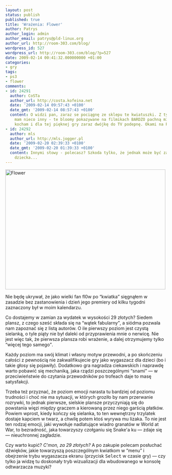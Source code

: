 ```yaml
---
layout: post
status: publish
published: true
title: 'Wrażenia: Flower'
author: Patrys
author_login: admin
author_email: patrys@pld-linux.org
author_url: http://room-303.com/blog/
wordpress_id: 527
wordpress_url: http://room-303.com/blog/?p=527
date: 2009-02-14 00:41:32.000000000 +01:00
categories:
- gry
tags:
- ps3
- flower
comments:
- id: 24291
  author: CoSTa
  author_url: http://costa.kofeina.net
  date: '2009-02-14 09:57:43 +0100'
  date_gmt: '2009-02-14 08:57:43 +0100'
  content: O widzi pan, zaraz se pociągnę ze sklepu te kwiatuszki. Z tym że powód
    mam nieco inny - te bloomy pokazywane na filmikach BARDZO pachną mi Okami. A Okami
    kocham i dla tej pięknej gry zaraz dwójkę do TV podepnę. Okami na PS3, proszę...
- id: 24292
  author: mls
  author_url: http://mls.jogger.pl
  date: '2009-02-20 02:39:33 +0100'
  date_gmt: '2009-02-20 01:39:33 +0100'
  content: Innymi słowy - polecasz? Szkoda tylko, że jednak może być za trudne dla
    dziecka...
---
```

<p class="strip"><a href="http://www.flickr.com/photos/patrys/3276788489/" title="Flower by patrys, on Flickr"><img src="http://farm4.static.flickr.com/3523/3276788489_79ce486111.jpg" width="500" height="375" alt="Flower" /></a></p>

<p>Nie będę ukrywał, że jako wielki fan fl0w po <q>kwiatka</q> sięgnąłem w zasadzie bez zastanowienia i dzień jego premiery od kilku tygodni zaznaczony był w moim kalendarzu.</p>

<p>Co dostajemy w zamian za wydatek w wysokości 29 złotych? Siedem plansz, z czego sześć składa się na <q>wątek fabularny</q>, a siódma pozwala nam zapoznać się z listą autorów. O ile pierwszy poziom jest czystą sielanką, o tyle piąty nie był daleki od przyprawienia mnie o nerwicę. Nie jest więc tak, że pierwsza plansza robi wrażenie, a dalej otrzymujemy tylko <q>więcej tego samego</q>.</p>

<p>Każdy poziom ma swój klimat i własny motyw przewodni, a po skończeniu całości z pewnością nie zakwalifikujecie gry jako wygaszacz dla dzieci (bo i takie głosy się pojawiły). Dodatkowo gra nagradza ciekawskich i naprawdę warto pobawić się mechaniką, jaka rządzi poszczególnymi <q>snami</q> &mdash; w przeciwieństwie do czytania przewodników po trofeach daje to masę satysfakcji.</p>

<p>Trzeba też przyznać, że poziom emocji narasta tu bardziej od poziomu trudności i choć nie ma sytuacji, w których groziło by nam przerwanie rozrywki, to jednak pierwsze, sielskie plansze przyczyniają się do powstania więzi między graczem a kierowaną przez niego garścią płatków. Powiem wprost, kiedy kończy się sielanka, to ten wewnętrzny trzylatek dostaje kapciem w twarz, a chwilę potem ktoś wyrywa mu lizaka. To nie jest ten rodzaj emocji, jaki wywołuje nadlatujące wiadro granatów w World at War, to bezradność, jaka towarzyszy czołganiu się Snake'a ku &mdash; zdaje się &mdash; nieuchronnej zagładzie.</p>

<p>Czy warto kupić? <em>C'mon, za 29 złotych?</em> A po zakupie polecam posłuchać dźwięków, jakie towarzyszą poszczególnym kwiatkom w <q>menu</q> i obejrzenie trybu wygaszacza ekranu (przycisk <kbd>Select</kbd> w czasie gry) &mdash; czy tylko ja widzę tu doskonały tryb wizualizacji dla wbudowanego w konsolę odtwarzacza muzyki?</p>
